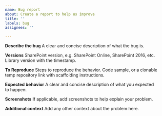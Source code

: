 ```yaml
---
name: Bug report
about: Create a report to help us improve
title: ''
labels: bug
assignees: ''

---
```


**Describe the bug**
A clear and concise description of what the bug is.

**Versions**
SharePoint version, e.g. SharePoint Online, SharePoint 2016, etc.
Library version with the timestamp.

**To Reproduce**
Steps to reproduce the behavior. Code sample, or a clonable temp repository link with scaffolding instructions.

**Expected behavior**
A clear and concise description of what you expected to happen.

**Screenshots**
If applicable, add screenshots to help explain your problem.

**Additional context**
Add any other context about the problem here.
